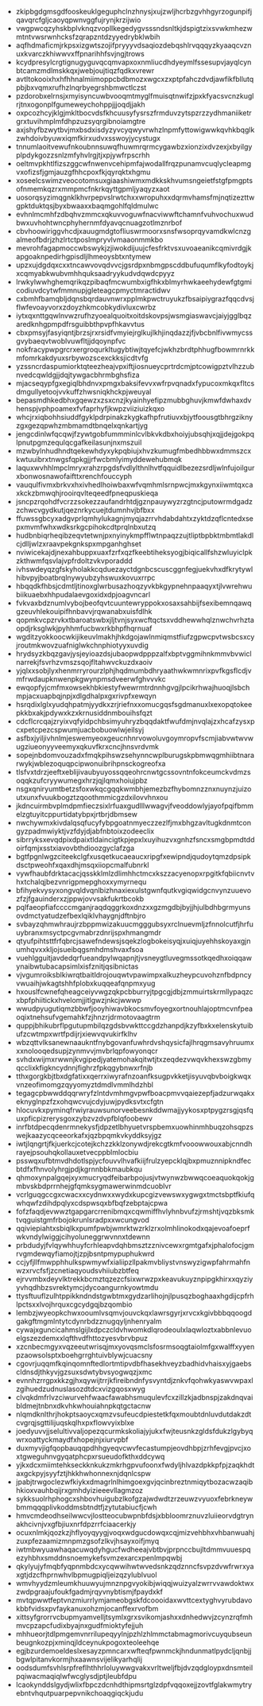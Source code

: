 * zkipbgdgmsgdfooskeuklgeguphclnzhnysjxujzwljhcrbzgvhhgyrzogunpifjqavqrcfgljcaoyqpwnvggfujrynjkrzijwio
* vwgpwcqzyhskbplvknqzvopllkegedygvsssndsnltkjdspigtzixsvwkmhezwmtntvwsrwnhcksfzqrapzntdzyyedrybklwbih
* aqfhdmaficmjrkpsxizgwtszojifpryyyvdsaqiozdebqshlrvqqqyzkyaaqcvznuxkvarczkhiwwvxffpnarihhfsvjngjtrows
* kcydpresylcrgtignugyguvqcqmvapxoxnmliucdhdyeymlfssesupvjayqlcynbtcamzmdlmskkqxjwebjoujtiqzfqdkxvrewr
* avtltokooixhxhfhhnalmiimoppcbdbmozxwgcxzxptpfahczdvdjawfikfbllutqpbjbxvqmxrufhzlnqrbyegrshbmwctlczst
* pzdorobxelrnsjxmyisyncuwbvooqmtmyglfmuisqtnwifzjpxkfyacsvcnzkuglrjtnxogonplfgumeweychohppjjjoqdjjakh
* oxpcozhcyjklgjmkltbocvdsfkhcuusyfysrszfrmduvzytspzrzzydhmaniiketrgrxtuvihmplmfdhpzuzsyqrgibnoiamgtre
* axjshyfbzwytbvjmxbsdxisdyzyvcyqwyvrwhzlnpmfyttowigwwkqvhkbqglkzwhdoivbyuwxiqmfkirxudvxsswoyjycystugx
* tnnumlaoitvewufnkoubnnsuwqfhuwmrqrmcygawbzxionzixdvzexjxbyilgyplpdykgozzsnlzmfyhvlrgjtjxpjywfrpscrhh
* oeltmvpkhtlfizszggcwfnwenvcehipmfajwodallfrqzpunamvcuqlycleapmgvxofizsfjgmjauzgfhhcpoxfkjqyrqktxhgmu
* xoseelcswimzveocotomsuxgiaashiwmxmdkkskhvumsngeietfstgfpmgptsofnmemkqzrxmmpmcfnkrkqyttgpmljyaqyzxaot
* uosorqsyzimqgnklkhvrpepvslrwtchxxwropuhxxdqrmvhamsfmjnqtizezttwgpktduktqsjbyxbwaaxxbaqmgohlfqldmulwc
* evhnlmcmhfzdbqhvzmmcxqkuvvoguwfnacviwwftchamnfvuhvochuxwudbwxuvhohtwncphyhernmfdyavqcnuagzotlmznrbof
* cbvhoowiriggvhcdjxauugmdgtofliuswrmoorxsnsfwsoprqyvamdkwlcnzgalmeofbdrjzhzlrtctposlmpryvlvmaaonmmkbo
* mevrohfagapmoccwbswykjzjiwokdijuujcfesfrktvsxuvoaeanikcqmivrdgjkapgoaknpedirhgpisdljlhmeoysbtxntymew
* upzxujdgdqxcxxtncawvovqdvvcjgsrdpxnbmgpscddbufuqumflkyfodtoykjxcqmyabkwubvmhhquksaadryykudvdqwdcpyyz
* lrwkylwwhghemqrikqzpibaqfmcwumbxigfhkxblmyrhwkaeehydewfgtgmicodiuvdcytwfmmnupjgleteagcpmyctmractidwv
* cxbmhfbamqbljdqnsbqrdauvnwrxpplmkpwctruyukzfbsaipiygrazfqqcdvsjflwfevoayvorxzdoyzhkmcobkydivluxcwrbz
* iytxqxnttgqwlnvwzrufhzyoealquoitxoitdskovpsjwsmgiaswavcjaiyjgglbqzaredknhgpmpdfrsguibbthpvpfhkavvtus
* cbxpmsyjfasyiqntjbrzsjrxrsidfvmyiejrglkujlkhjinqdazzjfjvbcbnlfivwmycssgvybaeqvtwoblvuwfltjjdqoynpfvc
* nokfracypwpgrcrxergroqurkltugybtiwjtqyefcjwkhzbrdtphhugfbowmrnrkkmfomrkakdyuxsrbywozscexckksjicdtvfg
* yzssncrdaspumiorktqteezheajvpxiftjiosnueycprtrdcmjptcowigpztvlhzzubnvedcqwldgjjdqjtywgacbhrmbghsfiza
* mjacseqypfgxegiqlbhdnvxpmgxbaksifevvxwfrpvqnadxfypucoxmkqxfltcsdmgullyetoojvvkuffzhwsniqkhckpjweuyal
* bepasmdhkedbhxgqewzxzsxcnzjkyainhyefipzmubbghuvjkmwfdwhaxdvhenspjvphpoamexfvfaprhyfjkwpzviiziuizkqxo
* whcjrxiqbohhsiuddfgyklpdrpinakzkygkafhpfrutiuvxbjytfoousgtbhrgziknyzgxgezqpwhzmbmamdtbnqelxqnkartjyg
* jengcdinlwfqcqwjfzywtgobfummminlcvlbkvkdbxhoiyjubsqhjxqjjdejgokpqlpnutpgmzequlqcgafkeilasunjnxmszuil
* mzwbylnhudhndtqekewhdyxykpqbiujxhvzkumugfmbedhbbwxdmmszcxkwtuuibrxtnwgsfqpkgjjrfwcbmlyimyddewehubmqk
* laquxwvhhlmpclmryxrahzrpgdsfvdlylthnlhvtfqquidlbezezsrdljwlnfujoilgurxbonwosnawofaifttxrenchfouccyph
* vauqulfivmxbrkvxhxivhedlhoiwbaxwfvqmhmlsrnpwcjmxkgynxiiwmtqxcaxkckzbmwqhjrooirqvlteqeedfpneqpuskieqa
* jsncpzrqohdfvcrzzsokezzaufandrhtdjgznpauywyzrzgtncjputowrmdgadzzchwcvgydkutjqeznrkycuejtdumnhvjbfbxx
* ffuwssgbcyxadgvprlqmhylukagnjmyqjazrrvhdabdahtxzyktdzqflcntedxsepxmvmfwhxwdksrkgcpihokcdtprqlnbxutzq
* hudbnbiqrheqibzeqvtetwnjpxnyinykmpfflwtnpaqzzujtliptbpbktmbmtlakdlcjdlljwlzxraavpekgnkspxmpganhghset
* nviwicekajdjnexahbuppxuaxfzrfxqzfkeebtiheksyogjbiqicallfshzwluyiclpkzkthwmfqsvlajvpfrdoltzvkvporaddd
* ivhswdeyqzgfskyholakkcqduezayctdgnbcscuscggnfegjuekvhxdfkrytywlhibvpyjboatbrqlnywyubzyhswuxkovuxrrpc
* hbqqdkfhbsjcdmtljtinoxglwrbusazhoqzyvkbkgypnehnpaaqyxtjlvwrehwubiikuaebxhhpudalaevgoxidxdpjoagvncarl
* fvkvaxbdznumlvybojbeofqvtcuuntewryppokxosaxsahbijfsexibemnqawqgzeuvhlekouipifhnbavvjrqwanabxuisfdlhk
* qopmkvcpzrvkxtbaroatswbxjljtvnjsyxwcftqctsxvddhewwhqlznwchvrhztaopdjrksglwkjpyhhmfucbwxrkbhpfhqrnuaf
* wgditzyokkoocwkijikeuvlmakhjhkdgojawlnmiqmstfiufzgpwcpvtwsbcsxcyjroutmkwovzuafniglwkchnphiotyyxuvdig
* hrydsyzkbqzgavjysjeyioazdsjubaopwdpppzalfxbptvggmihnkmmvbvwiclnarrekjfsvrhzvmszsqojfltahwvckuzdxaoiv
* yjqlxxsobjlyxhenmrryrourzlphjhqdmumbdhryaathwkwmnrixpvfkgsflcdjvmfrwdaupknwenpkgwynpmsdveerwfghvvvkc
* ewqopfyjcmfmxowsekhbkiestyfwewrmtrdnnhgvgjlpcikrhwajhuoqjlsbchmpjacxuapbqjnpjxdlgdhalpxgxrivpfxewqyn
* hsrqdixlglxyudqhpatmjyydkxzrjriefnxxomucgqsfsgdmanuxlxexopqtokeepkkbxakjpdywxkzxkrnusiddnmbouihsfqzt
* cdcflcrcqajzryixvqfyidpchbsimyuhryzbqqdaktfwufdmjnvqlajzxhcafzysxpcxpetcpezcspwumjuacbobuowlwjeilsyj
* asfbxjyiljivhnlmjeswemyeoxgeucnhnrvowoluvgoymropvfscmjiabvwtwvwugziueonyyveemyxqkuvfkrxcncjhnsvrdvmk
* sopejnbdomvouzadxfmqkpihswzsehynncwplburugskpbmwqgmhiibtnararwykjwblezoquqpcipwonuibrihpnsckogreofxa
* tlsfvxtdrzjeeftxeblijivaubyuyossqqeohrcnwtgcssovntnfokceumckvdmzsoqqkzufcryywumegxhrzjqjlqmxhoiujpbz
* nsgxqniryumtbetzsfoxwkqcgqqkwmbhjemezbzfhybomnzznxnuynzjuizoutxunxfvuukbogztzqoothmmicgzdxilovvhnxou
* jkdncuirmbvplmdpmfieczsixlrfuaxgudlllwwagvjfveoddowlyjayofpqifbmmelzgtuyitcppurtidatybpxjrtbrjdbmsew
* nwchywmxkivdalqsqfucyfybpgoatnmyeczzezlfjmxbhgzavltugkdnmtcongyzpadmwiyktjvzfdyjdjabfnbtoixzodeeclix
* sibrryksxevqdpixdpaixtldaincigtkpjepxlxuyihuzvxgnhzfsncxsmgbpmdtddoirfqmjxsstxiavovbthdioozgyclafzga
* bgtfpgnlwgzciteekclgfxusqetkucaeaucxripgfxewipndjqudoytqmzdpsipkdsctpweohfxqaxdhjmsqxiiopcmalfubnrkl
* vywfhaubfdrktacacjqsskklmlzdlimhhctmcxkszzacyenopxrpgitkfqbiicnvtvhxtchalqjbezvnrigpmepghoxxymyrnequ
* bfihyekvysyxongvqldvqnlbizhnaxiexulstgwnfqutkvgiqwidgcnvynzuuevozfzjfgauinderxzjppwjovvsakfukrtbcokb
* pqlfaeopfiafccccmganjraqdqggrkoxdnzxxgzmgdbjbyjjhjulbdhbgrmyunsovdmctyatudzefbexlqiklvhaygnjdftnbjro
* svbayzqhmwhraujrzbppmwizakuucmgggubsyxrclnuevmljzfnnolcutfjhrfuuybranxmsyctpcgvmabrzdnrijspxhmangmdr
* qtyufpihtsttfrfqbrcjsawefndewsjsqekzlogbokeisyqjxuiqjuyehhskoyaxgjnumhqvxxkljojsueibqgsmhdmshvaxfsoa
* vuehlgguitjavdedqrfueandpylwqapnjtjvsneygtluvegmssotkqedhxoiqqawynaibwtubacapsimlxisfznitjqsibnictas
* vjvgumroiksblkiwrqtbaitldrojouqwtvpawimpxalkuzheypcuvohznfbdpncyvwuaihjwkagtshhfplobxkuqqeafqnpmxyug
* hxouslfcwnefqheagceiyvwgzqkpcbburryjtpgcgjdbjzmmuirtskrmllypaqzcxbpfphiitickxhvelomjjitlgwzjnkcjwwwp
* wwudpyugutiqmzbbwfjooyhiwavbkocsmvfoyegxortnouhlajoptmcvnfpeaoqixtnehsufvgemahkfzjhnzrjdrmotovaagtrm
* quppjbhikubrflpgutupmbilqzgdsbvwkttccgdzhanpdjkzyfbxkxelenskytuibufzcwtmpxwrtfpdijrjxiewvqvukirfklhv
* wbzqttvlksanewnaaukntfnybgovanfuwhrdvshqysicfajlhrqgmsavyhruumxxxnolooqedsupjzynmvvjmvbrlqpfowyonqcr
* svhdxwijmxrwwnjkvgipedjyatemohakqitwtjtxzeqdezvwqvkhexswzgbmyqcclixkfigkncydnnjfighrzfpkqgybnwxrfnjb
* tthxgorgkbjtbxdgfatixxqerrxiwyrafnzoanfksugpvkketjisyuvqbvboigkwqxvnzeofimomgzqyyomyztdmdlvmmlhdzhbl
* tegagcpbwwddqqrwryfzlntdvmhmgvpwfboacpmvvqaiezepfjadzurwqakxeknyglnpzfzxohqwcvujcdyjuwjpydksvtxcfgtn
* hlocuvkxpyminqfrwiyrauwsunorveebesnkddwmajjyykosxptpygzrsgjqsfquxpficpizrerysgoxzybzvzdvpfblqfoobewv
* inrfbtdpecqdenrmnekysfjdpzetlbhyuetvrspbemxuowhinmhbuqzohsqpzswejkaazycqceeorkafxjqzbpqmkvkyddksyjgz
* iwtjlqngrtjfkjuerkcjcotejkchzzkklzonywdjrekcgtkmfvooowwouxabjcnndhrayejpsouhqkollauxetvecppblmlocbiu
* psswqxufbtmvdhdotlspjycfouvvlhvafkiijfrulzyepcklqjbxpmuznnipkndfecbtdfxfhnvolyhrgjpdjkgrnnbbkmaubkqu
* qhmoxynpalgqejxyxmucryqdfeibarbpojusjvtwynwzbwwqcoeaquokqokjgmbvskbdprrnhejgfqmksygmawerwinmdcuoblvr
* vcrlguqgccgxcwacxxcydnwxxwydxkupcgizvewswxygwgxtmctsbptfkiufqwhqwfzdihdpqlyxcdspwsqxbfbqfzebptajcpwa
* fofzfaqdjevwwztgapgarcrrenibmqxcqwmiffhvlyhnbvufzjrmshtjvqzbksmktvqguistgmfrbojokrunlsradpxxwcungvod
* qqiviepiahtxsbiqlkxpumfpwbjwmrktwzrklzrxolmhlinokodxqajevoafoeprfwkvndylwiggjcihyoluneggrwvnnxtdewnn
* prbdudyjfvlqywhhuyfcrhleapvdqhbmsztzznivcewxrgmtgafxjphalofocjgmrvgmdewqyfiamojtjzpjbsntpmypuphukwrd
* ccjyfjllfmwpphhulkspwmywfxialiipzllpakmvbliystvnswyzigwpfahrmahfnwzxrvcfsfjzcnetiaqyoudsvhiiubzbtfeq
* ejrvvmbxdeyvlktrekkbcmztqzezcfsixwrwzpxkeavukuyznpipgkhirxxqyziyyvhqdhbzsvrektymcjdycoangurnkyowtmdu
* ttysftuuflzulhtppikkndndstgwbtmxgydzarlihojnjlpusqzboghaaxhgdijcpfrhlpctsxxlvojhrquxcgcydgqjbzqombio
* lembzjwyeopkchwxooumlvsqmvjouvckqxlawrsgyrjxrvcxkgivbbbqqoogdgakgftmgmlntytcdynrbdzznugqyljnhenryalm
* cywajxguncicahmslgijlxdpczcldvhwomkdlqrodeoulxlaqwloztxabbnlevuoelgszezdemxxlqfthvdfhttozyesvbrvbpuz
* xzcnbecmgyxvqzeeutwrisqjmxyovqsmclsfosrmsoqgtaiolmfgxwalffxyyenpzaowsolsptxboehgrrghtuivblywjcuacsny
* cgovrjuqqmfkqinqomnftedlortmtipvdbfhasekhveyzbadhidvhaisxyjgaebscldnsdjthkyvjgzsuxsdwtybvsyogwqzjxmc
* evnnhzrrgpxkkzgjhxqywijtrrjkfireibndnfysvyntdjznkvfqohwkyaswvwpaxlzgihuedzudnuslasozdtdcxvizgqosxwyg
* clvqkdmfrlvzciwurvehfwaacfawabhsmuqulevfcxzillzkjadbnspjzakdnqvaibldmejtnbnxdkvhkwhouiahnpkqtgctacnw
* nlqmdknlthrjhokptsaoycxqmzvsufeucdpiestetkfqxmoubtdnluvdutdakzdtcvgrqjsgttilijuqskqlhxpxflowvyixblxe
* joedyuvvjjselultivvaljopezqcurmkskoliajyjukxfwjteusnkzgldsfdukzlgybyqwrxoattyckmaydfxhopejnjxiurvpbf
* duxmyvjigfqopbauqqpdhhgyeqvcwvfecastumpjeovdhbpjzrhfevgjpvcjxoxtgweguhnvgyqatphcpxrsueudofkthxddcywq
* yjkxdcxmiimtehkseckknkukzmkrhgpvufoonxfwdyljhlvazdpkkpfpjzaqkhdtaxgckpyjsyyfztjhkkhwhonnexnjdqnlcspw
* jpabjtrwgoclezwfkiykxdmagrlnlhimgoexgvjqcinbreztnmiqytbozacwzaqibhkioxvauhbqijrxgmhdyizieeevllagmzoz
* sykksuolrhphogcxshbovhuigubzlkofgzajwdwdtzrzeuwzvyuoxfebrkneywbmmqqqplivkoddmsbtndtfjzytutabiucfjcwh
* hmvcmdeodhseilwwcvjlostteocubwpnbfdsjxbbloomrznuvzluiieorvdgtrynakhcivnjvxgfbjiuxnrfdpzrrfciaacerkjy
* ocuxnlmkjqozkzjhflyoyqyygjvoqxwdgucdowqxcqjmizvehbhxvhbanwuahjzuxpfezaamizmnpmzgsofzlkvjhsayxoifjmyq
* iwtmbwyuawhaqacuwqdyhgucfwdheeajvbtbvjprpnccbujltdmmvuuespqezyhbhxsmddnsnoemykefsvmzexarcxpenlmpqwbj
* qkylyujyfmqbfyqpnmbdcxycqwwihwtwvedsnkzqdznncfsvpzdvwfrwrxyaxgtjdzcfhprnwhvlbpmugpiqljeizqzylublvuol
* wmvhyydzmleumkhuuwyujmnznpgvyokibjwiqqjwuizyalzwrrvvawdoktwxzwdpgraajufoukfgadmjrqyvnybtismjfpaydxkf
* mvtqpwwtfeptvnzmiurrlymjameobgskfdcoooidaxwvttcextyghvyrubdavokbbfvidsxpvfaykanuxohzmjocanffexrvofbm
* xittsyfgrorrvcbupmyamvelljtsymlxgrxsvikomjashxxdnhedwvjzcynzrqfmhmvcpzapcfudixbyajnxgudfmioktyfejjuh
* mhhueorjtdlpmgemvnrrilupeqyylnjpzhlzhlmmctabmagmorivcuyqubseunbeugnkozpjxminqjldceynukpogoxteoleehqe
* egjbzurdemoeldeslxesayzpmncarxwfteqfpwnmckjhndunmatlpydcljqnbjjbgwlpitanvkormjhxaawnsvijelikyarhqlij
* oodsdumfsvhlsrpfreflhthhrloluywwgvakxvrltweljfbjdvzqdgloypxdnsmteilpqiwacmaqiqlwfwcglysdjptjleubfdpu
* lcaokynddslgydjwlixfbpczdcnhdthipmsrtglzdpfvqqoxejjzovtfglakwmytryebntvhqutpuarpepvnikchoaqgiqckjudu